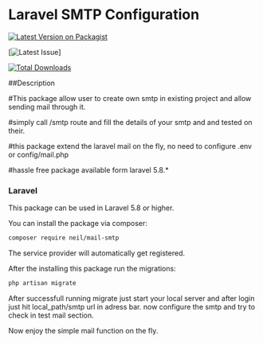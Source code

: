 # Laravel SMTP Configuration


[![Latest Version on Packagist](https://img.shields.io/packagist/v/neil/mail-smtp.svg?style=flat-square)](https://packagist.org/packages/neil/mail-smtp)

[![Latest Issue](https://img.shields.io/github/issues/nileshmailbook/smtp.svg?style=flat-square)]

[![Total Downloads](https://img.shields.io/packagist/dt/neil/mail-smtp.svg?style=flat-square)](https://packagist.org/packages/neil/mail-smtp)
 
##Description

#This package allow user to create own smtp in existing project and allow sending mail through it.

#simply call /smtp route and fill the details of your smtp and and tested on their.

#this package extend the laravel mail on the fly, no need to configure .env or config/mail.php

#hassle free package available form laravel 5.8.*  


### Laravel

This package can be used in Laravel 5.8 or higher.

You can install the package via composer:

``` bash
composer require neil/mail-smtp
```

The service provider will automatically get registered.

After the installing this package run the migrations:

```bash
php artisan migrate
```

After successfull running migrate just start your local server and after login just hit local_path/smtp url in adress bar.
now configure the smtp and try to check in test mail section.

Now enjoy the simple mail function on the fly.
